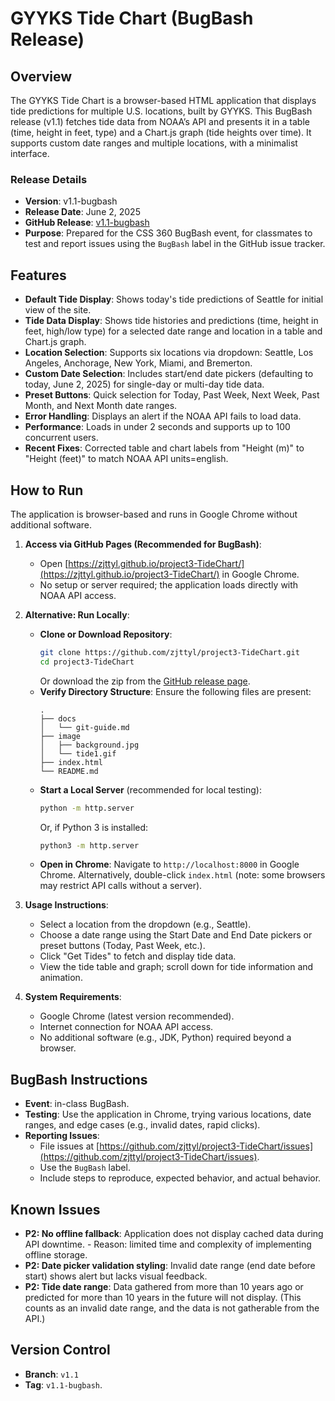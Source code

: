 # GYYKS Tide Chart (BugBash Release)

## Overview
The GYYKS Tide Chart is a browser-based HTML application that displays tide predictions for multiple U.S. locations, built by GYYKS. This BugBash release (v1.1) fetches tide data from NOAA’s API and presents it in a table (time, height in feet, type) and a Chart.js graph (tide heights over time). It supports custom date ranges and multiple locations, with a minimalist interface.

### Release Details
- **Version**: v1.1-bugbash
- **Release Date**: June 2, 2025
- **GitHub Release**: [v1.1-bugbash](https://github.com/zjttyl/project3-TideChart/releases/tag/v1.1-bugbash)
- **Purpose**: Prepared for the CSS 360 BugBash event, for classmates to test and report issues using the `BugBash` label in the GitHub issue tracker.

## Features
- **Default Tide Display**: Shows today's tide predictions of Seattle for initial view of the site.
- **Tide Data Display**: Shows tide histories and predictions (time, height in feet, high/low type) for a selected date range and location in a table and Chart.js graph.
- **Location Selection**: Supports six locations via dropdown: Seattle, Los Angeles, Anchorage, New York, Miami, and Bremerton.
- **Custom Date Selection**: Includes start/end date pickers (defaulting to today, June 2, 2025) for single-day or multi-day tide data.
- **Preset Buttons**: Quick selection for Today, Past Week, Next Week, Past Month, and Next Month date ranges.
- **Error Handling**: Displays an alert if the NOAA API fails to load data.
- **Performance**: Loads in under 2 seconds and supports up to 100 concurrent users.
- **Recent Fixes**: Corrected table and chart labels from "Height (m)" to "Height (feet)" to match NOAA API units=english.

## How to Run
The application is browser-based and runs in Google Chrome without additional software.

1. **Access via GitHub Pages (Recommended for BugBash)**:
   - Open [https://zjttyl.github.io/project3-TideChart/](https://zjttyl.github.io/project3-TideChart/) in Google Chrome.
   - No setup or server required; the application loads directly with NOAA API access.

2. **Alternative: Run Locally**:
   - **Clone or Download Repository**:
     ```bash
     git clone https://github.com/zjttyl/project3-TideChart.git
     cd project3-TideChart
     ```
     Or download the zip from the [GitHub release page](https://github.com/zjttyl/project3-TideChart/releases/tag/v1.1-bugbash).
   - **Verify Directory Structure**:
     Ensure the following files are present:
     ```
     .
     ├── docs
     │   └── git-guide.md
     ├── image
     │   ├── background.jpg
     │   └── tide1.gif
     ├── index.html
     └── README.md
     ```
   - **Start a Local Server** (recommended for local testing):
     ```bash
     python -m http.server
     ```
     Or, if Python 3 is installed:
     ```bash
     python3 -m http.server
     ```
   - **Open in Chrome**:
     Navigate to `http://localhost:8000` in Google Chrome. Alternatively, double-click `index.html` (note: some browsers may restrict API calls without a server).

3. **Usage Instructions**:
   - Select a location from the dropdown (e.g., Seattle).
   - Choose a date range using the Start Date and End Date pickers or preset buttons (Today, Past Week, etc.).
   - Click "Get Tides" to fetch and display tide data.
   - View the tide table and graph; scroll down for tide information and animation.

4. **System Requirements**:
   - Google Chrome (latest version recommended).
   - Internet connection for NOAA API access.
   - No additional software (e.g., JDK, Python) required beyond a browser.

## BugBash Instructions
- **Event**: in-class BugBash.
- **Testing**: Use the application in Chrome, trying various locations, date ranges, and edge cases (e.g., invalid dates, rapid clicks).
- **Reporting Issues**:
  - File issues at [https://github.com/zjttyl/project3-TideChart/issues](https://github.com/zjttyl/project3-TideChart/issues).
  - Use the `BugBash` label.
  - Include steps to reproduce, expected behavior, and actual behavior.

## Known Issues
- **P2: No offline fallback**: Application does not display cached data during API downtime. - Reason: limited time and complexity of implementing offline storage.
- **P2: Date picker validation styling**: Invalid date range (end date before start) shows alert but lacks visual feedback. 
- **P2: Tide date range**: Data gathered from more than 10 years ago or predicted for more than 10 years in the future will not display. (This counts as an invalid date range, and the data is not gatherable from the API.)

## Version Control
- **Branch**: `v1.1`
- **Tag**: `v1.1-bugbash`.

